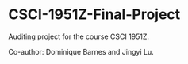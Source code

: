 # CSCI-1951Z-Final-Project

Auditing project for the course CSCI 1951Z.

Co-author: Dominique Barnes and Jingyi Lu.
